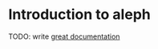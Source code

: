 # Introduction to aleph

TODO: write [great documentation](http://jacobian.org/writing/what-to-write/)
